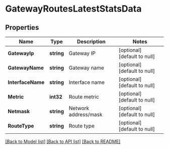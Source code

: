 # GatewayRoutesLatestStatsData

## Properties
Name | Type | Description | Notes
------------ | ------------- | ------------- | -------------
**GatewayIp** | **string** | Gateway IP | [optional] [default to null]
**GatewayName** | **string** | Gateway name | [optional] [default to null]
**InterfaceName** | **string** | Interface name | [optional] [default to null]
**Metric** | **int32** | Route metric | [optional] [default to null]
**Netmask** | **string** | Network address/mask | [optional] [default to null]
**RouteType** | **string** | Route type | [optional] [default to null]

[[Back to Model list]](../README.md#documentation-for-models) [[Back to API list]](../README.md#documentation-for-api-endpoints) [[Back to README]](../README.md)

